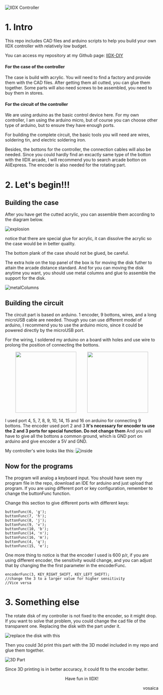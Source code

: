 ![IIDX Controller](https://vosaica.github.io/BlogImg/IIDX_DIY/iidxController.jpg)

# **1. Intro**
This repo includes CAD files and arduino scripts to help you build your own IIDX controller with relatively low budget.

You can access my repository at my Github page: [IIDX-DIY](https://github.com/VOSAICA/IIDX-DIY)

#### **For the case of the controller**
The case is build with acrylic. You will need to find a factory and provide them with the CAD files. After getting them all cutted, you can glue them together. Some parts will also need screws to be assembled, you need to buy them in stores.  

#### **For the circuit of the controller**
We are using arduino as the basic control device here. For my own controller, I am using the arduino micro, but of course you can choose other type of arduino, but to ensure they have enough ports.

For building the complete circuit, the basic tools you will need are wires, soldering tin, and electric soldering iron. 

Besides, the bottons for the controller, the connection cables will also be needed. Since you could hardly find an excactly same type of the botton with the IIDX arcade, I will recommend you to search arcade botton on AliExpress. The encoder is also needed for the rotating part.

# **2. Let's begin!!!**

## Building the case

After you have get the cutted acrylic, you can assemble them according to the diagram below.

![explosion](https://vosaica.github.io/BlogImg/IIDX_DIY/explosion.png)

notice that there are special glue for acrylic, it can dissolve the acrylic so the case would be in better quality.

The bottom plank of the case should not be glued, be careful.

The extra hole on the top panel of the box is for moving the disk futher to attain the arcade distance standard. And for you can moving the disk anytime you want, you should use metal columns and glue to assemble the support for the disk.

![metalColumns](https://vosaica.github.io/BlogImg/IIDX_DIY/metalColumn.jpg)


## Building the circuit

The circuit part is based on arduino. 1 encoder, 9 bottons, wires, and a long microUSB cable are needed. Though you can use different model of arduino, I recommend you to use the arduino micro, since it could be powered directly by the microUSB port. 

For the wiring, I soldered my arduino on a board with holes and use wire to prolong the position of connecting the bottons. 

<center class="half">
    <img src="https://vosaica.github.io/BlogImg/IIDX_DIY/board1.jpg" width="200"/> &nbsp &nbsp &nbsp &nbsp <img src="https://vosaica.github.io/BlogImg/IIDX_DIY/board2.jpg" width="200"/>
</center>

I used port 4, 5, 7, 8, 9, 10, 14, 15 and 16 on arduino for connecting 9 bottons. The encoder used port 2 and 3 **It's necessary for encoder to use the 2 and 3 ports for special function. Do not change them** And you will have to give all the bottons a common ground, which is GND port on arduino and give encoder a 5V and GND.

My controller's wire looks like this:
![inside](https://vosaica.github.io/BlogImg/IIDX_DIY/inside.jpg)

## Now for the programs

The program will analog a keyboard input. You should have seen my program file in the repo, download an IDE for arduino and just upload that program. If you are using different port or key configuration, remember to change the buttonFunc function.

Change this section to give different ports with different keys:

    buttonFunc(6, 'g');
    buttonFunc(7, 'h');
    buttonFunc(8, 'j');
    buttonFunc(9, 'v');
    buttonFunc(10, 'b');
    buttonFunc(14, 'n');
    buttonFunc(16, 'm');
    buttonFunc(4, 'q');
    buttonFunc(15, 'e');

One more thing to notice is that the encoder I used is 600 p/r, if you are using different encoder, the sensitivity would change, and you can adjust that by changing the the first parameter in the encoderFunc. 

    encoderFunc(3, KEY_RIGHT_SHIFT, KEY_LEFT_SHIFT);
    //change the 3 to a larger value for higher sensitivity
    //Vice versa

# 3. **Something else**

The rotate disk of my controller is not fixed to the encoder, so it might drop. If you want to solve that problem, you could change the cad file of the transparent one. Replacing the disk with the part under it.

![replace the disk with this](https://vosaica.github.io/BlogImg/IIDX_DIY/disk.png)

Then you could 3d print this part with the 3D model included in my repo and glue them together.

![3D Part](https://vosaica.github.io/BlogImg/IIDX_DIY/3dPart.png)

Since 3D printing is in better accuracy, it could fit to the encoder better.

<center>
Have fun in IIDX!
</center>
<p align="right">vosaica</p>